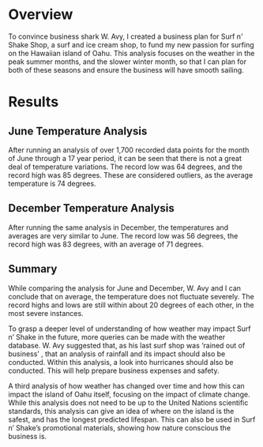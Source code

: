 
# Overview
To convince business shark W. Avy, I created a business plan for Surf n' Shake Shop, a surf and ice cream shop, to fund my new passion for surfing on the Hawaiian island of Oahu. This analysis focuses on the weather in the peak summer months, and the slower winter month, so that I can plan for both of these seasons and ensure the business will have smooth sailing.

# Results
## June Temperature Analysis
After running an analysis of over 1,700 recorded data points for the month of June through a 17 year period, it can be seen that there is not a great deal of temperature variations. The record low was 64 degrees, and the record high was 85 degrees. These are considered outliers, as the average temperature is 74 degrees.

## December Temperature Analysis
After running the same analysis in December, the temperatures and averages are very similar to June. The record low was 56 degrees, the record high was 83 degrees, with an average of 71 degrees.

## Summary
While comparing the analysis for June and December, W. Avy and I can conclude that on average, the temperature does not fluctuate severely. The record highs and lows are still within about 20 degrees of each other, in the most severe instances.

To grasp a deeper level of understanding of how weather may impact Surf n’ Shake in the future, more queries can be made with the weather database. W. Avy suggested that, as his last surf shop was ‘rained out of business’ , that an analysis of rainfall and its impact should also be conducted. Within this analysis, a look into hurricanes should also be conducted. This will help prepare business expenses and safety.

A third analysis of how weather has changed over time and how this can impact the island of Oahu itself, focusing on the impact of climate change. While this analysis does not need to be up to the United Nations scientific standards, this analysis can give an idea of where on the island is the safest, and has the longest predicted lifespan. This can also be used in Surf n’ Shake’s promotional materials, showing how nature conscious the business is.